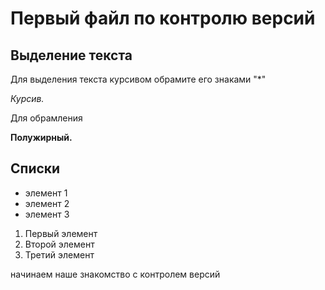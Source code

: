 # Первый файл по контролю версий 

## Выделение текста 
Для выделения текста курсивом обрамите его знаками "*"

*Курсив.*

Для обрамления 

**Полужирный.**


## Списки 
* элемент 1
* элемент 2
* элемент 3

1. Первый элемент 
2. Второй элемент 
3. Третий элемент


начинаем наше знакомство с контролем версий
 